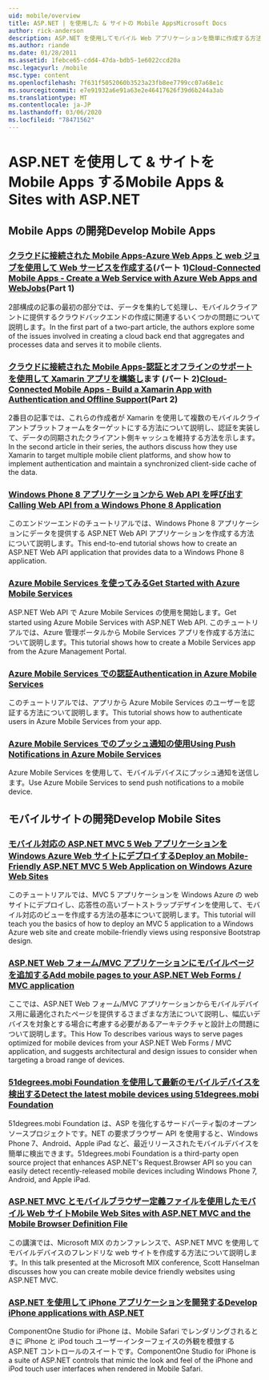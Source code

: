```yaml
---
uid: mobile/overview
title: ASP.NET | を使用した & サイトの Mobile AppsMicrosoft Docs
author: rick-anderson
description: ASP.NET を使用してモバイル Web アプリケーションを簡単に作成する方法について説明します。
ms.author: riande
ms.date: 01/28/2011
ms.assetid: 1febce65-cdd4-47da-bdb5-1e6022ccd20a
msc.legacyurl: /mobile
msc.type: content
ms.openlocfilehash: 7f631f5052060b3523a23fb8ee7799cc07a68e1c
ms.sourcegitcommit: e7e91932a6e91a63e2e46417626f39d6b244a3ab
ms.translationtype: MT
ms.contentlocale: ja-JP
ms.lasthandoff: 03/06/2020
ms.locfileid: "78471562"
---
```

# <a name="mobile-apps--sites-with-aspnet"></a><span data-ttu-id="19b7b-103">ASP.NET を使用して & サイトを Mobile Apps する</span><span class="sxs-lookup"><span data-stu-id="19b7b-103">Mobile Apps & Sites with ASP.NET</span></span>

## <a name="develop-mobile-apps"></a><span data-ttu-id="19b7b-104">Mobile Apps の開発</span><span class="sxs-lookup"><span data-stu-id="19b7b-104">Develop Mobile Apps</span></span>

### <a name="cloud-connected-mobile-apps---create-a-web-service-with-azure-web-apps-and-webjobspart-1"></a><span data-ttu-id="19b7b-105">[クラウドに接続された Mobile Apps-Azure Web Apps と web ジョブを使用して Web サービスを作成する](https://msdn.microsoft.com/magazine/mt185572)(パート 1)</span><span class="sxs-lookup"><span data-stu-id="19b7b-105">[Cloud-Connected Mobile Apps - Create a Web Service with Azure Web Apps and WebJobs](https://msdn.microsoft.com/magazine/mt185572)(Part 1)</span></span>

<span data-ttu-id="19b7b-106">2部構成の記事の最初の部分では、データを集約して処理し、モバイルクライアントに提供するクラウドバックエンドの作成に関連するいくつかの問題について説明します。</span><span class="sxs-lookup"><span data-stu-id="19b7b-106">In the first part of a two-part article, the authors explore some of the issues involved in creating a cloud back end that aggregates and processes data and serves it to mobile clients.</span></span>

### <a name="cloud-connected-mobile-apps---build-a-xamarin-app-with-authentication-and-offline-supportpart-2"></a><span data-ttu-id="19b7b-107">[クラウドに接続された Mobile Apps-認証とオフラインのサポートを使用して Xamarin アプリを構築し](https://msdn.microsoft.com/magazine/mt422581.aspx)ます (パート 2)</span><span class="sxs-lookup"><span data-stu-id="19b7b-107">[Cloud-Connected Mobile Apps - Build a Xamarin App with Authentication and Offline Support](https://msdn.microsoft.com/magazine/mt422581.aspx)(Part 2)</span></span>

<span data-ttu-id="19b7b-108">2番目の記事では、これらの作成者が Xamarin を使用して複数のモバイルクライアントプラットフォームをターゲットにする方法について説明し、認証を実装して、データの同期されたクライアント側キャッシュを維持する方法を示します。</span><span class="sxs-lookup"><span data-stu-id="19b7b-108">In the second article in their series, the authors discuss how they use Xamarin to target multiple mobile client platforms, and show how to implement authentication and maintain a synchronized client-side cache of the data.</span></span>

### <a name="calling-web-api-from-a-windows-phone-8-application"></a>[<span data-ttu-id="19b7b-109">Windows Phone 8 アプリケーションから Web API を呼び出す</span><span class="sxs-lookup"><span data-stu-id="19b7b-109">Calling Web API from a Windows Phone 8 Application</span></span>](../web-api/overview/mobile-clients/calling-web-api-from-a-windows-phone-8-application.md)

<span data-ttu-id="19b7b-110">このエンドツーエンドのチュートリアルでは、Windows Phone 8 アプリケーションにデータを提供する ASP.NET Web API アプリケーションを作成する方法について説明します。</span><span class="sxs-lookup"><span data-stu-id="19b7b-110">This end-to-end tutorial shows how to create an ASP.NET Web API application that provides data to a Windows Phone 8 application.</span></span>

### <a name="get-started-with-azure-mobile-services"></a>[<span data-ttu-id="19b7b-111">Azure Mobile Services を使ってみる</span><span class="sxs-lookup"><span data-stu-id="19b7b-111">Get Started with Azure Mobile Services</span></span>](https://azure.microsoft.com/documentation/articles/mobile-services-dotnet-backend-windows-store-dotnet-get-started?WT.mc_id=zumo_aspnet)

<span data-ttu-id="19b7b-112">ASP.NET Web API で Azure Mobile Services の使用を開始します。</span><span class="sxs-lookup"><span data-stu-id="19b7b-112">Get started using Azure Mobile Services with ASP.NET Web API.</span></span> <span data-ttu-id="19b7b-113">このチュートリアルでは、Azure 管理ポータルから Mobile Services アプリを作成する方法について説明します。</span><span class="sxs-lookup"><span data-stu-id="19b7b-113">This tutorial shows how to create a Mobile Services app from the Azure Management Portal.</span></span>

### <a name="authentication-in-azure-mobile-services"></a>[<span data-ttu-id="19b7b-114">Azure Mobile Services での認証</span><span class="sxs-lookup"><span data-stu-id="19b7b-114">Authentication in Azure Mobile Services</span></span>](https://azure.microsoft.com/documentation/articles/mobile-services-dotnet-backend-windows-store-dotnet-get-started-users/?WT.mc_id=zumo_aspnet)

<span data-ttu-id="19b7b-115">このチュートリアルでは、アプリから Azure Mobile Services のユーザーを認証する方法について説明します。</span><span class="sxs-lookup"><span data-stu-id="19b7b-115">This tutorial shows how to authenticate users in Azure Mobile Services from your app.</span></span>

### <a name="using-push-notifications-in-azure-mobile-services"></a>[<span data-ttu-id="19b7b-116">Azure Mobile Services でのプッシュ通知の使用</span><span class="sxs-lookup"><span data-stu-id="19b7b-116">Using Push Notifications in Azure Mobile Services</span></span>](https://azure.microsoft.com/documentation/articles/mobile-services-dotnet-backend-windows-store-dotnet-get-started-push/?WT.mc_id=zumo_aspnet)

<span data-ttu-id="19b7b-117">Azure Mobile Services を使用して、モバイルデバイスにプッシュ通知を送信します。</span><span class="sxs-lookup"><span data-stu-id="19b7b-117">Use Azure Mobile Services to send push notifications to a mobile device.</span></span>

## <a name="develop-mobile-sites"></a><span data-ttu-id="19b7b-118">モバイルサイトの開発</span><span class="sxs-lookup"><span data-stu-id="19b7b-118">Develop Mobile Sites</span></span>

### <a name="deploy-an-mobile-friendly-aspnet-mvc-5-web-application-on-windows-azure-web-sites"></a>[<span data-ttu-id="19b7b-119">モバイル対応の ASP.NET MVC 5 Web アプリケーションを Windows Azure Web サイトにデプロイする</span><span class="sxs-lookup"><span data-stu-id="19b7b-119">Deploy an Mobile-Friendly ASP.NET MVC 5 Web Application on Windows Azure Web Sites</span></span>](https://docs.microsoft.com/azure/app-service-web/web-sites-dotnet-deploy-aspnet-mvc-mobile-app)

<span data-ttu-id="19b7b-120">このチュートリアルでは、MVC 5 アプリケーションを Windows Azure の web サイトにデプロイし、応答性の高いブートストラップデザインを使用して、モバイル対応のビューを作成する方法の基本について説明します。</span><span class="sxs-lookup"><span data-stu-id="19b7b-120">This tutorial will teach you the basics of how to deploy an MVC 5 application to a Windows Azure web site and create mobile-friendly views using responsive Bootstrap design.</span></span>

### <a name="add-mobile-pages-to-your-aspnet-web-forms--mvc-application"></a>[<span data-ttu-id="19b7b-121">ASP.NET Web フォーム/MVC アプリケーションにモバイルページを追加する</span><span class="sxs-lookup"><span data-stu-id="19b7b-121">Add mobile pages to your ASP.NET Web Forms / MVC application</span></span>](../whitepapers/add-mobile-pages-to-your-aspnet-web-forms-mvc-application.md)

<span data-ttu-id="19b7b-122">ここでは、ASP.NET Web フォーム/MVC アプリケーションからモバイルデバイス用に最適化されたページを提供するさまざまな方法について説明し、幅広いデバイスを対象とする場合に考慮する必要があるアーキテクチャと設計上の問題について説明します。</span><span class="sxs-lookup"><span data-stu-id="19b7b-122">This How To describes various ways to serve pages optimized for mobile devices from your ASP.NET Web Forms / MVC application, and suggests architectural and design issues to consider when targeting a broad range of devices.</span></span>

### <a name="detect-the-latest-mobile-devices-using-51degreesmobi-foundation"></a>[<span data-ttu-id="19b7b-123">51degrees.mobi Foundation を使用して最新のモバイルデバイスを検出する</span><span class="sxs-lookup"><span data-stu-id="19b7b-123">Detect the latest mobile devices using 51degrees.mobi Foundation</span></span>](https://github.com/51Degrees/dotNET-Device-Detection)

<span data-ttu-id="19b7b-124">51degrees.mobi Foundation は、ASP を強化するサードパーティ製のオープンソースプロジェクトです。NET の要求ブラウザー API を使用すると、Windows Phone 7、Android、Apple iPad など、最近リリースされたモバイルデバイスを簡単に検出できます。</span><span class="sxs-lookup"><span data-stu-id="19b7b-124">51degrees.mobi Foundation is a third-party open source project that enhances ASP.NET's Request.Browser API so you can easily detect recently-released mobile devices including Windows Phone 7, Android, and Apple iPad.</span></span>

### <a name="mobile-web-sites-with-aspnet-mvc-and-the-mobile-browser-definition-file"></a>[<span data-ttu-id="19b7b-125">ASP.NET MVC とモバイルブラウザー定義ファイルを使用したモバイル Web サイト</span><span class="sxs-lookup"><span data-stu-id="19b7b-125">Mobile Web Sites with ASP.NET MVC and the Mobile Browser Definition File</span></span>](http://www.hanselman.com/blog/MixMobileWebSitesWithASPNETMVCAndTheMobileBrowserDefinitionFile.aspx)

<span data-ttu-id="19b7b-126">この講演では、Microsoft MIX のカンファレンスで、ASP.NET MVC を使用してモバイルデバイスのフレンドリな web サイトを作成する方法について説明します。</span><span class="sxs-lookup"><span data-stu-id="19b7b-126">In this talk presented at the Microsoft MIX conference, Scott Hanselman discusses how you can create mobile device friendly websites using ASP.NET MVC.</span></span>

### <a name="develop-iphone-applications-with-aspnet"></a>[<span data-ttu-id="19b7b-127">ASP.NET を使用して iPhone アプリケーションを開発する</span><span class="sxs-lookup"><span data-stu-id="19b7b-127">Develop iPhone applications with ASP.NET</span></span>](http://labs.componentone.com/iPhone/)

<span data-ttu-id="19b7b-128">ComponentOne Studio for iPhone は、Mobile Safari でレンダリングされるときに iPhone と iPod touch ユーザーインターフェイスの外観を模倣する ASP.NET コントロールのスイートです。</span><span class="sxs-lookup"><span data-stu-id="19b7b-128">ComponentOne Studio for iPhone is a suite of ASP.NET controls that mimic the look and feel of the iPhone and iPod touch user interfaces when rendered in Mobile Safari.</span></span>
